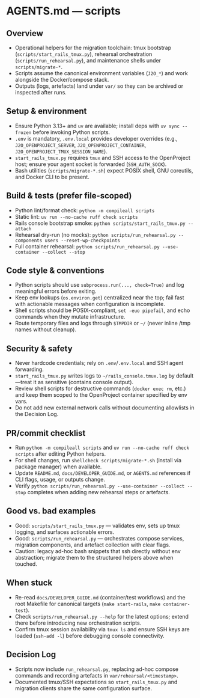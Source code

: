 <!-- Managed by agent: keep sections and order; edit content, not structure. Last updated: 2025-10-10 -->
# AGENTS.md — scripts

## Overview
- Operational helpers for the migration toolchain: tmux bootstrap (`scripts/start_rails_tmux.py`), rehearsal orchestration (`scripts/run_rehearsal.py`), and maintenance shells under `scripts/migrate-*`.
- Scripts assume the canonical environment variables (`J2O_*`) and work alongside the Docker/compose stack.
- Outputs (logs, artefacts) land under `var/` so they can be archived or inspected after runs.

## Setup & environment
- Ensure Python 3.13+ and `uv` are available; install deps with `uv sync --frozen` before invoking Python scripts.
- `.env` is mandatory, `.env.local` provides developer overrides (e.g., `J2O_OPENPROJECT_SERVER`, `J2O_OPENPROJECT_CONTAINER`, `J2O_OPENPROJECT_TMUX_SESSION_NAME`).
- `start_rails_tmux.py` requires `tmux` and SSH access to the OpenProject host; ensure your agent socket is forwarded (`SSH_AUTH_SOCK`).
- Bash utilities (`scripts/migrate-*.sh`) expect POSIX shell, GNU coreutils, and Docker CLI to be present.

## Build & tests (prefer file-scoped)
- Python lint/format check: `python -m compileall scripts`
- Static lint: `uv run --no-cache ruff check scripts`
- Rails console bootstrap smoke: `python scripts/start_rails_tmux.py --attach`
- Rehearsal dry-run (no mocks): `python scripts/run_rehearsal.py --components users --reset-wp-checkpoints`
- Full container rehearsal: `python scripts/run_rehearsal.py --use-container --collect --stop`

## Code style & conventions
- Python scripts should use `subprocess.run(..., check=True)` and log meaningful errors before exiting.
- Keep env lookups (`os.environ.get`) centralized near the top; fail fast with actionable messages when configuration is incomplete.
- Shell scripts should be POSIX-compliant, `set -euo pipefail`, and echo commands when they mutate infrastructure.
- Route temporary files and logs through `$TMPDIR` or `~/` (never inline /tmp names without cleanup).

## Security & safety
- Never hardcode credentials; rely on `.env`/`.env.local` and SSH agent forwarding.
- `start_rails_tmux.py` writes logs to `~/rails_console.tmux.log` by default—treat it as sensitive (contains console output).
- Review shell scripts for destructive commands (`docker exec rm`, etc.) and keep them scoped to the OpenProject container specified by env vars.
- Do not add new external network calls without documenting allowlists in the Decision Log.

## PR/commit checklist
- Run `python -m compileall scripts` and `uv run --no-cache ruff check scripts` after editing Python helpers.
- For shell changes, run `shellcheck scripts/migrate-*.sh` (install via package manager) when available.
- Update `README.md`, `docs/DEVELOPER_GUIDE.md`, or `AGENTS.md` references if CLI flags, usage, or outputs change.
- Verify `python scripts/run_rehearsal.py --use-container --collect --stop` completes when adding new rehearsal steps or artefacts.

## Good vs. bad examples
- Good: `scripts/start_rails_tmux.py` — validates env, sets up tmux logging, and surfaces actionable errors.
- Good: `scripts/run_rehearsal.py` — orchestrates compose services, migration components, and artefact collection with clear flags.
- Caution: legacy ad-hoc bash snippets that ssh directly without env abstraction; migrate them to the structured helpers above when touched.

## When stuck
- Re-read `docs/DEVELOPER_GUIDE.md` (container/test workflows) and the root Makefile for canonical targets (`make start-rails`, `make container-test`).
- Check `scripts/run_rehearsal.py --help` for the latest options; extend there before introducing new orchestration scripts.
- Confirm tmux session availability via `tmux ls` and ensure SSH keys are loaded (`ssh-add -l`) before debugging console connectivity.

## Decision Log
- Scripts now include `run_rehearsal.py`, replacing ad-hoc compose commands and recording artefacts in `var/rehearsal/<timestamp>`.
- Documented tmux/SSH expectations so `start_rails_tmux.py` and migration clients share the same configuration surface.
